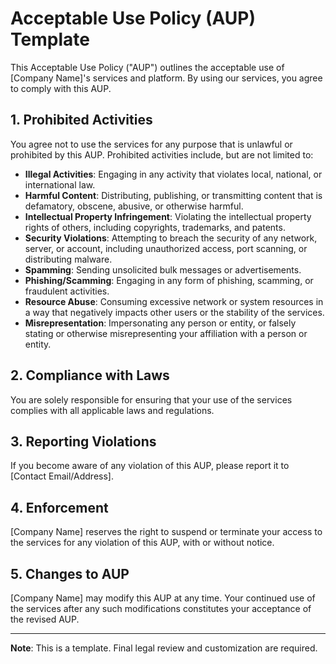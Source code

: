 # Acceptable Use Policy (AUP) Template

This Acceptable Use Policy ("AUP") outlines the acceptable use of [Company Name]'s services and platform. By using our services, you agree to comply with this AUP.

## 1. Prohibited Activities

You agree not to use the services for any purpose that is unlawful or prohibited by this AUP. Prohibited activities include, but are not limited to:

- **Illegal Activities**: Engaging in any activity that violates local, national, or international law.
- **Harmful Content**: Distributing, publishing, or transmitting content that is defamatory, obscene, abusive, or otherwise harmful.
- **Intellectual Property Infringement**: Violating the intellectual property rights of others, including copyrights, trademarks, and patents.
- **Security Violations**: Attempting to breach the security of any network, server, or account, including unauthorized access, port scanning, or distributing malware.
- **Spamming**: Sending unsolicited bulk messages or advertisements.
- **Phishing/Scamming**: Engaging in any form of phishing, scamming, or fraudulent activities.
- **Resource Abuse**: Consuming excessive network or system resources in a way that negatively impacts other users or the stability of the services.
- **Misrepresentation**: Impersonating any person or entity, or falsely stating or otherwise misrepresenting your affiliation with a person or entity.

## 2. Compliance with Laws

You are solely responsible for ensuring that your use of the services complies with all applicable laws and regulations.

## 3. Reporting Violations

If you become aware of any violation of this AUP, please report it to [Contact Email/Address].

## 4. Enforcement

[Company Name] reserves the right to suspend or terminate your access to the services for any violation of this AUP, with or without notice.

## 5. Changes to AUP

[Company Name] may modify this AUP at any time. Your continued use of the services after any such modifications constitutes your acceptance of the revised AUP.

---

**Note**: This is a template. Final legal review and customization are required.
